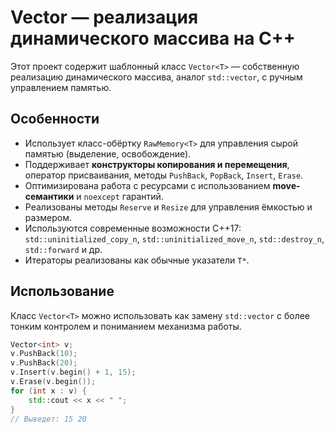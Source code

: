 # Vector — реализация динамического массива на C++

Этот проект содержит шаблонный класс `Vector<T>` — собственную реализацию динамического массива, аналог `std::vector`, с ручным управлением памятью.

## Особенности

- Использует класс-обёртку `RawMemory<T>` для управления сырой памятью (выделение, освобождение).  
- Поддерживает **конструкторы копирования и перемещения**, оператор присваивания, методы `PushBack`, `PopBack`, `Insert`, `Erase`.  
- Оптимизирована работа с ресурсами с использованием **move-семантики** и `noexcept` гарантий.  
- Реализованы методы `Reserve` и `Resize` для управления ёмкостью и размером.  
- Используются современные возможности C++17: `std::uninitialized_copy_n`, `std::uninitialized_move_n`, `std::destroy_n`, `std::forward` и др.  
- Итераторы реализованы как обычные указатели `T*`.

## Использование

Класс `Vector<T>` можно использовать как замену `std::vector` с более тонким контролем и пониманием механизма работы.

```cpp
Vector<int> v;
v.PushBack(10);
v.PushBack(20);
v.Insert(v.begin() + 1, 15);
v.Erase(v.begin());
for (int x : v) {
    std::cout << x << " ";
}
// Выведет: 15 20
